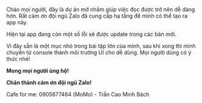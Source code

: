 Chào mọi người, đây là dự án mở nhằm giúp việc đọc được trở nên dễ dàng hơn. 
Rất cảm ơn đội ngũ Zalo đã cung cấp hạ tầng để mình có thể tạo ra app này.

Hiện tại app đang còn một số lỗi sẽ được update trong các bản mới.

Vì đây sẵn là một mục nhỏ trong bài tập lớn của mình, sau khi xong thì mình chuyển từ console thành môi trường UI cho dễ dùng.
Mọi người dùng có ý thức nhé!

<strong>Mong mọi người ủng hộ!</strong>

<strong>Chân thành cảm ơn đội ngũ Zalo!</strong>

Cafe for me: 0905677464 (MoMo) - Trần Cao Minh Bách
